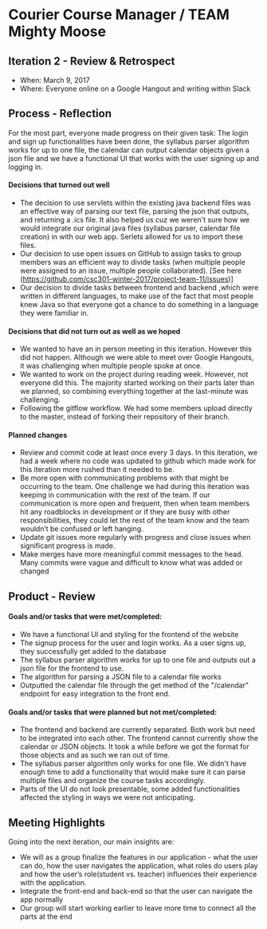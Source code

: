 # Courier Course Manager / TEAM Mighty Moose


## Iteration 2 - Review & Retrospect

 * When: March 9, 2017
 * Where: Everyone online on a Google Hangout and writing within Slack

## Process - Reflection

For the most part, everyone made progress on their given task: The login and sign up functionalities have been done, the syllabus parser algorithm works for up to one file, the calendar can output calendar objects given a json file and we have a functional UI that works with the user signing up and logging in. 


#### Decisions that turned out well

* The decision to use servlets within the existing java backend files was an effective way of parsing our text file, parsing the json that outputs, and returning a .ics file. It also helped us cuz we weren't sure how we would integrate our original java files (syllabus parser, calendar file creation) in with our web app. Serlets allowed for us to import these files.
* Our decision to use open issues on GitHub to assign tasks to group members was an efficient way to divide tasks (when multiple people were assigned to an issue, multiple people collaborated). [See here (https://github.com/csc301-winter-2017/project-team-11/issues)]
* Our decision to divide tasks between frontend and backend ,which were written in different languages, to make use of the fact that most people knew Java so that everyone got a chance to do something in a language they were familiar in.  

#### Decisions that did not turn out as well as we hoped

 * We wanted to have an in person meeting in this iteration. However this did not happen. Although we were able to meet over Google Hangouts, it was challenging when multiple people spoke at once.
 * We wanted to work on the project during reading week. However, not everyone did this. The majority started working on their parts later than we planned, so combining everything together at the last-minute was challenging.
 * Following the gitflow workflow. We had some members upload directly to the master, instead of forking their repository of their branch.


#### Planned changes


* Review and commit code at least once every 3 days. In this iteration, we had a week where no code was updated to github which made work for this iteration more rushed than it needed to be.
* Be more open with communicating problems with that might be occurring to the team. One challenge we had during this iteration was keeping in communication with the rest of the team. If our communication is more open and frequent, then when team members hit any roadblocks in development or if they are busy with other responsibilities, they could let the rest of the team know and the team wouldn’t be confused or left hanging.
* Update git issues more regularly with progress and close issues when significant progress is made.
* Make merges have more meaningful commit messages to the head. Many commits were vague and difficult to know what was added or changed


## Product - Review

#### Goals and/or tasks that were met/completed:

* We have a functional UI and styling for the frontend of the website
* The signup process for the user and login works. As a user signs up, they successfully get added to the database
* The syllabus parser algorithm works for up to one file and outputs out a json file for the frontend to use. 
* The algorithm for parsing a JSON file to a calendar file works
* Outputted the calendar file through the get method of the "/calendar" endpoint for easy integration to the front end.

#### Goals and/or tasks that were planned but not met/completed:
 
* The frontend and backend are currently separated. Both work but need to be integrated into each other. The frontend cannot currently show the calendar or JSON objects. It took a while before we got the format for those objects and as such we ran out of time.
* The syllabus parser algorithm only works for one file. We didn't have enough time to add a functionality that would make sure it can parse multiple files and organize the course tasks accordingly.
* Parts of the UI do not look presentable, some added functionalities affected the styling in ways we were not anticipating.

## Meeting Highlights

Going into the next iteration, our main insights are:

* We will as a group finalize the features in our application - what the user can do, how the user navigates the application, what roles do users play and how the user’s role(student vs. teacher) influences their experience with the application.
* Integrate the front-end and back-end so that the user can navigate the app normally
* Our group will start working earlier to leave more time to connect all the parts at the end


